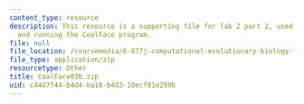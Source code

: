 ```yaml
---
content_type: resource
description: This resource is a supporting file for lab 2 part 2, used for installing
  and running the CoalFace program.
file: null
file_location: /coursemedia/6-877j-computational-evolutionary-biology-fall-2005/c44d7f44b4d4ba18b4d310ecf01e259b_CoalFace03b.zip
file_type: application/zip
resourcetype: Other
title: CoalFace03b.zip
uid: c44d7f44-b4d4-ba18-b4d3-10ecf01e259b
---
```

